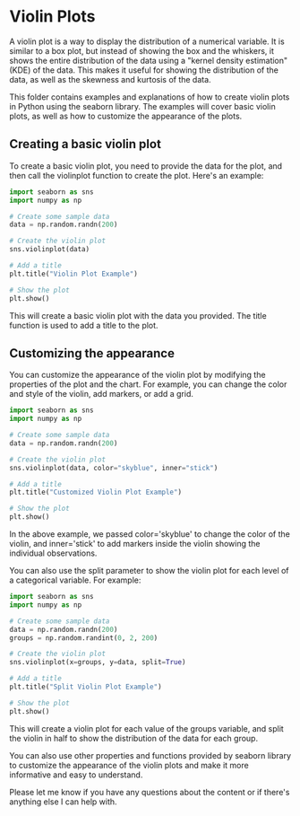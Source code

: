 # Violin Plots
A violin plot is a way to display the distribution of a numerical variable. It is similar to a box plot, but instead of showing the box and the whiskers, it shows the entire distribution of the data using a "kernel density estimation" (KDE) of the data. This makes it useful for showing the distribution of the data, as well as the skewness and kurtosis of the data.

This folder contains examples and explanations of how to create violin plots in Python using the seaborn library. The examples will cover basic violin plots, as well as how to customize the appearance of the plots.

## Creating a basic violin plot
To create a basic violin plot, you need to provide the data for the plot, and then call the violinplot function to create the plot. Here's an example:

```Python
import seaborn as sns
import numpy as np

# Create some sample data
data = np.random.randn(200)

# Create the violin plot
sns.violinplot(data)

# Add a title
plt.title("Violin Plot Example")

# Show the plot
plt.show()
```

This will create a basic violin plot with the data you provided. The title function is used to add a title to the plot.

## Customizing the appearance
You can customize the appearance of the violin plot by modifying the properties of the plot and the chart. For example, you can change the color and style of the violin, add markers, or add a grid.

```Python
import seaborn as sns
import numpy as np

# Create some sample data
data = np.random.randn(200)

# Create the violin plot
sns.violinplot(data, color="skyblue", inner="stick")

# Add a title
plt.title("Customized Violin Plot Example")

# Show the plot
plt.show()
```


In the above example, we passed color='skyblue' to change the color of the violin, and inner='stick' to add markers inside the violin showing the individual observations.

You can also use the split parameter to show the violin plot for each level of a categorical variable. For example:


```Python
import seaborn as sns
import numpy as np

# Create some sample data
data = np.random.randn(200)
groups = np.random.randint(0, 2, 200)

# Create the violin plot
sns.violinplot(x=groups, y=data, split=True)

# Add a title
plt.title("Split Violin Plot Example")

# Show the plot
plt.show()
```

This will create a violin plot for each value of the groups variable, and split the violin in half to show the distribution of the data for each group.

You can also use other properties and functions provided by seaborn library to customize the appearance of the violin plots and make it more informative and easy to understand.

Please let me know if you have any questions about the content or if there's anything else I can help with.





